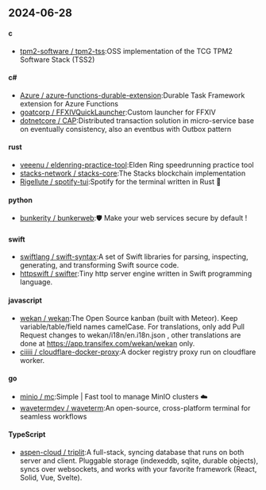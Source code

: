 ## 2024-06-28
#### c
* [tpm2-software / tpm2-tss](https://github.com/tpm2-software/tpm2-tss):OSS implementation of the TCG TPM2 Software Stack (TSS2)
#### c#
* [Azure / azure-functions-durable-extension](https://github.com/Azure/azure-functions-durable-extension):Durable Task Framework extension for Azure Functions
* [goatcorp / FFXIVQuickLauncher](https://github.com/goatcorp/FFXIVQuickLauncher):Custom launcher for FFXIV
* [dotnetcore / CAP](https://github.com/dotnetcore/CAP):Distributed transaction solution in micro-service base on eventually consistency, also an eventbus with Outbox pattern
#### rust
* [veeenu / eldenring-practice-tool](https://github.com/veeenu/eldenring-practice-tool):Elden Ring speedrunning practice tool
* [stacks-network / stacks-core](https://github.com/stacks-network/stacks-core):The Stacks blockchain implementation
* [Rigellute / spotify-tui](https://github.com/Rigellute/spotify-tui):Spotify for the terminal written in Rust 🚀
#### python
* [bunkerity / bunkerweb](https://github.com/bunkerity/bunkerweb):🛡️ Make your web services secure by default !
#### swift
* [swiftlang / swift-syntax](https://github.com/swiftlang/swift-syntax):A set of Swift libraries for parsing, inspecting, generating, and transforming Swift source code.
* [httpswift / swifter](https://github.com/httpswift/swifter):Tiny http server engine written in Swift programming language.
#### javascript
* [wekan / wekan](https://github.com/wekan/wekan):The Open Source kanban (built with Meteor). Keep variable/table/field names camelCase. For translations, only add Pull Request changes to wekan/i18n/en.i18n.json , other translations are done at https://app.transifex.com/wekan/wekan only.
* [ciiiii / cloudflare-docker-proxy](https://github.com/ciiiii/cloudflare-docker-proxy):A docker registry proxy run on cloudflare worker.
#### go
* [minio / mc](https://github.com/minio/mc):Simple | Fast tool to manage MinIO clusters ☁️
* [wavetermdev / waveterm](https://github.com/wavetermdev/waveterm):An open-source, cross-platform terminal for seamless workflows
#### TypeScript
* [aspen-cloud / triplit](https://github.com/aspen-cloud/triplit):A full-stack, syncing database that runs on both server and client. Pluggable storage (indexeddb, sqlite, durable objects), syncs over websockets, and works with your favorite framework (React, Solid, Vue, Svelte).
